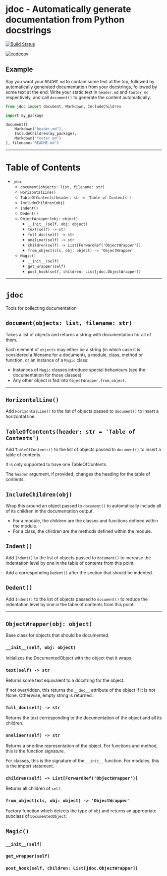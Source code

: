 # jdoc - Automatically generate documentation from Python docstrings

[![Build Status](https://travis-ci.com/jonathangjertsen/jdoc.svg?branch=master)](https://travis-ci.com/jonathangjertsen/jdoc)

[![codecov](https://codecov.io/gh/jonathangjertsen/jdoc/branch/master/graph/badge.svg)](https://codecov.io/gh/jonathangjertsen/jdoc)

## Example

Say you want your `README.md` to contain some text at the top, followed by automatically generated documentation from
your docstrings, followed by some text at the end. Write your static text in `header.md` and `footer.md` respectively,
and call `document()` to generate the content automatically:

```Python
from jdoc import document, Markdown, IncludeChildren

import my_package

document([
    Markdown("header.md"),
    IncludeChildren(my_package),
    Markdown("footer.md")
], filename="README.md")
```

---

# Table of Contents

* `jdoc`
    * `document(objects: list, filename: str)`
    * `HorizontalLine()`
    * `TableOfContents(header: str = 'Table of Contents')`
    * `IncludeChildren(obj)`
    * `Indent()`
    * `Dedent()`
    * `ObjectWrapper(obj: object)`
        * `__init__(self, obj: object)`
        * `text(self) -> str`
        * `full_doc(self) -> str`
        * `oneliner(self) -> str`
        * `children(self) -> List[ForwardRef('ObjectWrapper')]`
        * `from_object(cls, obj: object) -> 'ObjectWrapper'`
    * `Magic()`
        * `__init__(self)`
        * `get_wrapper(self)`
        * `post_hook(self, children: List[jdoc.ObjectWrapper])`

---

# `jdoc`

Tools for collecting documentation

## `document(objects: list, filename: str)`

Takes a list of objects and returns a string with documentation for all of them.

Each element of `objects` may either be a string (in which case it is considered a filename for a document),
a module, class, method or function, or an instance of a `Magic` class:

* Instances of `Magic` classes introduce special behaviours (see the documentation for those classes)
* Any other object is fed into `ObjectWrapper.from_object`.

---

## `HorizontalLine()`

Add `HorizontalLine()` to the list of objects passed to `document()` to insert a horizontal line.

## `TableOfContents(header: str = 'Table of Contents')`

Add `TableOfContents()` to the list of objects passed to `document()` to insert a table of contents.

It is only supported to have one TableOfContents.

The `header` argument, if provided, changes the heading for the table of contents.

## `IncludeChildren(obj)`

Wrap this around an object passed to `document()` to automatically include all of its children in the
documentation output.

* For a module, the children are the classes and functions defined within the module.
* For a class, the children are the methods defined within the module.

## `Indent()`

Add `Indent()` to the list of objects passed to `document()` to increase the indentation level by one in the
table of contents from this point.

Add a corresponding `Dedent()` after the section that should be indented.

## `Dedent()`

Add `Indent()` to the list of objects passed to `document()` to reduce the indentation level by one in the
table of contents from this point.

---

## `ObjectWrapper(obj: object)`

Base class for objects that should be documented.

### `__init__(self, obj: object)`

Initializes the DocumentedObject with the object that it wraps.

### `text(self) -> str`

Returns some text equivalent to a docstring for the object.

If not overridden, this returns the `__doc__` attribute of the object if it is not None.
Otherwise, empty string is returned.

### `full_doc(self) -> str`

Returns the text corresponding to the documentation of the object and all its children.

### `oneliner(self) -> str`

Returns a one-line representation of the object. For functions and method, this is the function signature.

For classes, this is the signature of the `__init__` function. For modules, this is the import statement.

### `children(self) -> List[ForwardRef('ObjectWrapper')]`

Returns all children of `self`.

### `from_object(cls, obj: object) -> 'ObjectWrapper'`

Factory function which detects the type of `obj` and returns an appropriate subclass of `DocumentedObject`.

## `Magic()`

### `__init__(self)`

### `get_wrapper(self)`

### `post_hook(self, children: List[jdoc.ObjectWrapper])`

